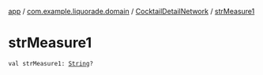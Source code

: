 [app](../../index.md) / [com.example.liquorade.domain](../index.md) / [CocktailDetailNetwork](index.md) / [strMeasure1](./str-measure1.md)

# strMeasure1

`val strMeasure1: `[`String`](https://kotlinlang.org/api/latest/jvm/stdlib/kotlin/-string/index.html)`?`